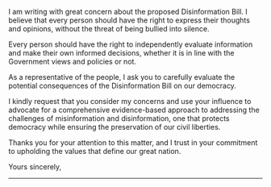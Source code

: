 I am writing with great concern about the proposed Disinformation Bill. I believe that every person
should have the right to express their thoughts and opinions, without the threat of being bullied into
silence.

Every person should have the right to independently evaluate information and make their own informed
decisions, whether it is in line with the Government views and policies or not.

As a representative of the people, I ask you to carefully evaluate the potential consequences of the
Disinformation Bill on our democracy.

I kindly request that you consider my concerns and use your influence to advocate for a comprehensive
evidence-based approach to addressing the challenges of misinformation and disinformation, one that
protects democracy while ensuring the preservation of our civil liberties.

Thanks you for your attention to this matter, and I trust in your commitment to upholding the values
that define our great nation.

Yours sincerely,


-----

